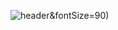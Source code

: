 ![header](https://capsule-render.vercel.app/api?type=wave&color=auto&height=300&section=header&text=Suk's%20Hub:)&fontSize=90)


